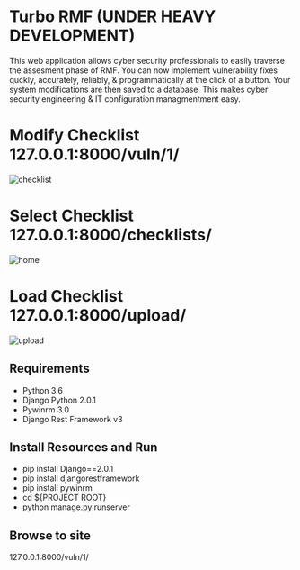  # Turbo RMF (UNDER HEAVY DEVELOPMENT)
This web application allows cyber security professionals to easily traverse the assesment phase of RMF. You can now implement vulnerability fixes quckly, accurately, reliably, & programmatically at the click of a button. Your system modifications are then saved to a database. This makes cyber security engineering & IT configuration managmentment easy.

# Modify Checklist 127.0.0.1:8000/vuln/1/
![checklist](https://user-images.githubusercontent.com/15160643/35762624-c191f8a0-084e-11e8-882a-19426079b01e.PNG)
# Select Checklist 127.0.0.1:8000/checklists/
![home](https://user-images.githubusercontent.com/15160643/35762625-c1afea36-084e-11e8-83b9-0ed73fdb66e5.PNG)
# Load Checklist 127.0.0.1:8000/upload/
![upload](https://user-images.githubusercontent.com/15160643/35762626-c1e3dbf2-084e-11e8-93da-8859b7090bef.PNG)





## Requirements
- Python 3.6
- Django Python 2.0.1
- Pywinrm 3.0
- Django Rest Framework v3

## Install Resources and Run
- pip install Django==2.0.1
- pip install djangorestframework
- pip install pywinrm
- cd ${PROJECT ROOT}
- python manage.py runserver

## Browse to site
127.0.0.1:8000/vuln/1/
